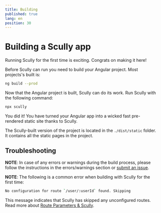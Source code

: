 ```yaml
---
title: Building
published: true
lang: en
position: 30
---
```


# Building a Scully app

Running Scully for the first time is exciting. Congrats on making it here!

Before Scully can run you need to build your Angular project. Most projects's built is:

```bash
ng build --prod
```

Now that the Angular project is built, Scully can do its work. Run Scully with the following command:

```bash
npx scully
```

You did it! You have turned your Angular app into a wicked fast pre-rendered static site thanks to Scully.

The Scully-built version of the project is located in the `./dist/static` folder. It contains all the static pages in the project.

## Troubleshooting

**NOTE**: In case of any errors or warnings during the build process, please follow the instructions in the errors/warnings section or [submit an issue](https://github.com/scullyio/scully/issues/new/choose).

**NOTE**: The following is a common error when building with Scully for the first time:

```bash
No configuration for route `/user/:userId` found. Skipping
```

This message indicates that Scully has skipped any unconfigured routes. Read more about [Route Parameters & Scully](/docs/faq#route-parameters).
